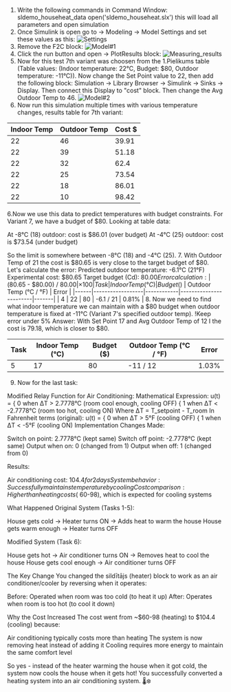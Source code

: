 1. Write the following commands in Command Window:
   sldemo_househeat_data <enter>
   open('sldemo_househeat.slx') <enter>
this will load all parameters and open simulation
2. Once Simulink is open go to -> Modeling -> Model Settings and set these values as this:
![Settings](model_settings_values.png)
3. Remove the F2C block:
![Model#1](modelnr1.png)
4. Click the run button and open -> PlotResults block:
![Measuring_results](measuring_results.png)
4. Now for this test 7th variant was choosen from the 1.Pielikums table (Table values: (Indoor temperature: 22°C, Budget: $80, Outdoor temperature: -11°C)). Now change the Set Point value to 22, then add the following block: Simulation -> Library Browser -> Simulink -> Sinks -> Display. Then connect this Display to "cost" block. Then change the Avg Outdoor Temp to 46.
![Model#2](modelnr2-fixed.png)
5. Now run this simulation multiple times with various temperature changes, results table for 7th variant:  

| Indoor Temp | Outdoor Temp | Cost $ |
|-------------|--------------|-------|
| 22          | 46           | 39.91 |
| 22          | 39           | 51.18 |
| 22          | 32           | 62.4  |
| 22          | 25           | 73.54 |
| 22          | 18           | 86.01 |
| 22          | 10           | 98.42 |

6.Now we use this data to predict temperatures with budget constraints. For Variant 7, we have a budget of $80.
Looking at table data:

At -8°C (18) outdoor: cost is $86.01 (over budget)
At -4°C (25) outdoor: cost is $73.54 (under budget)

So the limit is somewhere between -8°C (18) and -4°C (25).
7. With Outdoor Temp of 21 the cost is $80.65 is very close to the target budget of $80. Let's calculate the error:
Predicted outdoor temperature: -6.1°C (21°F)
Experimental cost: $80.65
Target budget (Cd): $80.00
Error calculation: |($80.65 - $80.00) / $80.00| × 100% = 0.81%
| Task | Indoor Temp (°C) | Budget ($) | Outdoor Temp (°C / °F) | Error |
|------|------------------|------------|------------------------|-------|
| 4    | 22               | 80         | -6.1 / 21              | 0.81% |
8. Now we need to find what indoor temperature we can maintain with a $80 budget when outdoor temperature is fixed at -11°C (Variant 7's specified outdoor temp). !Keep error under 5%
Answer: With Set Point 17 and Avg Outdoor Temp of 12 I the cost is 79.18, which is closer to $80.

| Task | Indoor Temp (°C) | Budget ($) | Outdoor Temp (°C / °F) | Error |
|------|------------------|------------|------------------------|-------|
| 5    | 17               | 80         | -11 / 12               | 1.03% |
9. Now for the last task:

Modified Relay Function for Air Conditioning:
Mathematical Expression:
u(t) = { 0  when ΔT > 2.7778°C   (room cool enough, cooling OFF)
       { 1  when ΔT < -2.7778°C  (room too hot, cooling ON)
Where ΔT = T_setpoint - T_room
In Fahrenheit terms (original):
u(t) = { 0  when ΔT > 5°F   (cooling OFF)
       { 1  when ΔT < -5°F  (cooling ON)
Implementation Changes Made:

Switch on point: 2.7778°C (kept same)
Switch off point: -2.7778°C (kept same)
Output when on: 0 (changed from 1)
Output when off: 1 (changed from 0)

Results:

Air conditioning cost: $104.4 for 2 days
System behavior: Successfully maintains temperature by cooling
Cost comparison: Higher than heating costs (~$60-98), which is expected for cooling systems

What Happened
Original System (Tasks 1-5):

House gets cold → Heater turns ON → Adds heat to warm the house
House gets warm enough → Heater turns OFF

Modified System (Task 6):

House gets hot → Air conditioner turns ON → Removes heat to cool the house
House gets cool enough → Air conditioner turns OFF

The Key Change
You changed the sildītājs (heater) block to work as an air conditioner/cooler by reversing when it operates:

Before: Operated when room was too cold (to heat it up)
After: Operates when room is too hot (to cool it down)

Why the Cost Increased
The cost went from ~$60-98 (heating) to $104.4 (cooling) because:

Air conditioning typically costs more than heating
The system is now removing heat instead of adding it
Cooling requires more energy to maintain the same comfort level

So yes - instead of the heater warming the house when it got cold, the system now cools the house when it gets hot! You successfully converted a heating system into an air conditioning system. 🌡️❄️
